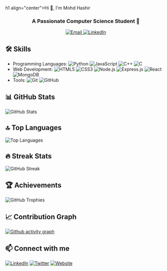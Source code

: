 h1 align="center">Hi 👋, I'm Mohd Hashir</h1>
<h3 align="center">A Passionate Computer Science Student 🚀</h3>

<p align="center">
  <a href="mailto:esport.py.m45@gmail.com">
    <img src="https://img.shields.io/badge/Email-esport.py.m45@gmail.com-blue?logo=gmail" alt="Email" />
  </a>
  <a href="https://linkedin.com/in/mohd-hashir">
    <img src="https://img.shields.io/badge/LinkedIn-mohd_hashir-blue?logo=linkedin" alt="LinkedIn" />

  </a>
</p>



## 🛠 Skills
- Programming Languages: ![Python](https://img.shields.io/badge/Python-3776AB?style=for-the-badge&logo=python&logoColor=white) ![JavaScript](https://img.shields.io/badge/JavaScript-323330?style=for-the-badge&logo=javascript&logoColor=F7DF1E) ![C++](https://img.shields.io/badge/C++-00599C?style=for-the-badge&logo=c%2B%2B&logoColor=white) ![C](https://img.shields.io/badge/C-A8B9CC?style=for-the-badge&logo=c&logoColor=white)
- Web Development: ![HTML5](https://img.shields.io/badge/HTML5-E34F26?style=for-the-badge&logo=html5&logoColor=white) ![CSS3](https://img.shields.io/badge/CSS3-1572B6?style=for-the-badge&logo=css3&logoColor=white) ![Node.js](https://img.shields.io/badge/Node.js-339933?style=for-the-badge&logo=nodedotjs&logoColor=white) ![Express.js](https://img.shields.io/badge/Express.js-000000?style=for-the-badge&logo=express&logoColor=white) ![React](https://img.shields.io/badge/React-61DAFB?style=for-the-badge&logo=react&logoColor=white) ![MongoDB](https://img.shields.io/badge/MongoDB-47A248?style=for-the-badge&logo=mongodb&logoColor=white)
- Tools: ![Git](https://img.shields.io/badge/Git-F05032?style=for-the-badge&logo=git&logoColor=white) ![GitHub](https://img.shields.io/badge/GitHub-181717?style=for-the-badge&logo=github&logoColor=white)

## 📊 GitHub Stats
![GitHub Stats](https://github-readme-stats.vercel.app/api?username=hashir-mohd&show_icons=true&theme=radical)

## 🔝 Top Languages
![Top Languages](https://github-readme-stats.vercel.app/api/top-langs/?username=hashir-mohd&layout=compact&theme=radical&langs_count=8&hide=less,scss)

## 🔥 Streak Stats
![GitHub Streak](https://github-readme-streak-stats.herokuapp.com/?user=hashir-mohd&theme=radical)

## 🏆 Achievements
![GitHub Trophies](https://github-profile-trophy.vercel.app/?username=hashir-mohd&theme=radical)

## 📈 Contribution Graph
[![Github activity graph](https://github-readme-activity-graph.vercel.app/graph?username=hashir-mohd&theme=react-dark)](https://github.com/ashutosh00710/github-readme-activity-graph)

## 📫 Connect with me
[![LinkedIn](https://img.shields.io/badge/LinkedIn-0077B5?style=for-the-badge&logo=linkedin&logoColor=white)](https://linkedin.com/in/mohd-hashir)
[![Twitter](https://img.shields.io/badge/Twitter-1DA1F2?style=for-the-badge&logo=twitter&logoColor=white)](https://twitter.com/yourprofile)
[![Website](https://img.shields.io/badge/Website-000000?style=for-the-badge&logo=About.me&logoColor=white)](https://yourwebsite.com)
